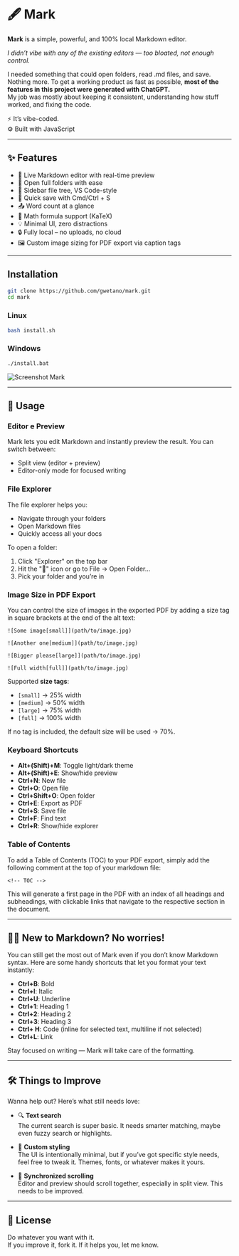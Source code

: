 # 🖋️ Mark

**Mark** is a simple, powerful, and 100% local Markdown editor.  

*I didn’t vibe with any of the existing editors — too bloated, not enough control.*

I needed something that could open folders, read .md files, and save. Nothing more. To get a working product as fast as possible, **most of the features in this project were generated with ChatGPT.**  
My job was mostly about keeping it consistent, understanding how stuff worked, and fixing the code.

⚡ It’s vibe-coded.    
⚙️ Built with JavaScript

***

## ✨ Features

- 📝 Live Markdown editor with real-time preview
- 📁 Open full folders with ease
- 📄 Sidebar file tree, VS Code-style
- 💾 Quick save with Cmd/Ctrl + S
- 📤 Word count at a glance
- 🧠 Math formula support (KaTeX)
- 💡 Minimal UI, zero distractions
- 🔒 Fully local – no uploads, no cloud
- 🖼️ Custom image sizing for PDF export via caption tags  

---

## Installation

```bash
git clone https://github.com/gwetano/mark.git
cd mark
```

### Linux
```bash
bash install.sh
```
### Windows
```bash
./install.bat
```

![Screenshot Mark](./build/preview.gif)

***
## 📝 Usage

### Editor e Preview
Mark lets you edit Markdown and instantly preview the result. You can switch between:

- Split view (editor + preview)
- Editor-only mode for focused writing

### File Explorer

The file explorer helps you:
- Navigate through your folders
- Open Markdown files
- Quickly access all your docs

To open a folder:
1. Click "Explorer" on the top bar
2. Hit the "📁" icon or go to File -> Open Folder...
3. Pick your folder and you’re in

### Image Size in PDF Export

You can control the size of images in the exported PDF by adding a size tag in square brackets at the end of the alt text:

```
![Some image[small]](path/to/image.jpg)

![Another one[medium]](path/to/image.jpg)

![Bigger please[large]](path/to/image.jpg)

![Full width[full]](path/to/image.jpg)
```
Supported **size tags**:
- `[small]` -> 25% width
- `[medium]` → 50% width
- `[large]` → 75% width
- `[full]` → 100% width

If no tag is included, the default size will be used -> 70%.

### Keyboard Shortcuts

- **Alt+(Shift)+M**: Toggle light/dark theme
- **Alt+(Shift)+E**: Show/hide preview
- **Ctrl+N**: New file
- **Ctrl+O**: Open file
- **Ctrl+Shift+O**: Open folder
- **Ctrl+E**: Export as PDF
- **Ctrl+S**: Save file
- **Ctrl+F**: Find text
- **Ctrl+R**: Show/hide explorer


### Table of Contents
To add a Table of Contents (TOC) to your PDF export, simply add the following comment at the top of your markdown file:
```
<!-- TOC -->
```
This will generate a first page in the PDF with an index of all headings and subheadings, with clickable links that navigate to the respective section in the document.

***

## 🤷‍♂️ New to Markdown? No worries!

You can still get the most out of Mark even if you don’t know Markdown syntax. Here are some handy shortcuts that let you format your text instantly:

- **Ctrl+B**: Bold
- **Ctrl+I**: Italic
- **Ctrl+U**: Underline
- **Ctrl+1**: Heading 1
- **Ctrl+2**: Heading 2
- **Ctrl+3**: Heading 3
- **Ctrl+ H**: Code (inline for selected text, multiline if not selected)
- **Ctrl+L**: Link

Stay focused on writing — Mark will take care of the formatting.

***
## 🛠️ Things to Improve

Wanna help out? Here’s what still needs love:

- 🔍 **Text search**  
The current search is super basic. It needs smarter matching, maybe even fuzzy search or highlights.

- 🎨 **Custom styling**  
The UI is intentionally minimal, but if you’ve got specific style needs, feel free to tweak it. Themes, fonts, or whatever makes it yours.

- 📃 **Synchronized scrolling**    
Editor and preview should scroll together, especially in split view. This needs to be improved.
***

## 📜 License

Do whatever you want with it.    
If you improve it, fork it. If it helps you, let me know.
